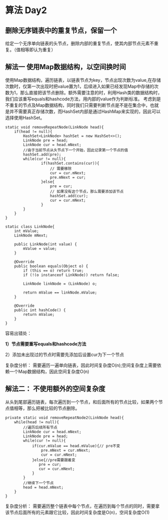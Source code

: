 # 算法 Day2
## 删除无序链表中的重复节点，保留一个
给定一个无序单向链表的头节点，删除内部的重复节点，使其内部节点元素不重复。（值相等即认为重复）

## 解法一  使用Map数据结构，以空间换时间
使用Map数据结构，遍历链表，以链表节点为key，节点出现次数为value,在存储次数时，仅第一次出现时把value置为1，后续进入如果已经发现Map中存储的次数为1，那么直接把该节点删除。额外需要注意的时，利用Hash类的数据结构时，我们应该重写equals和hashcode方法，用内部的value作为判断标准。
考虑到是不重复的节点及Map数据结构，同时我们只需要判断节点是不是在集合中，也就是并不需要真正存储次数，而HashSet内部是通过HashMap来实现的，因此可以选择使用HashSet。

	static void removeRepeatNode(LinkNode head){
        if(head != null){
            HashSet<LinkNode> hashSet = new HashSet<>();
            LinkNode pre = head;
            LinkNode cur = head.mNext;
            //由于当前节点从头节点下一个开始，因此记录第一个节点的值
            hashSet.add(pre);
            while(cur != null){
                    if(hashSet.contains(cur)){
                        // 需要移除
                        cur = cur.mNext;
                        pre.mNext = cur;
                    }else{
                        pre = cur;
                        // 如果没有这个节点，那么需要添加该节点
                        hashSet.add(cur);
                        cur = cur.mNext;
                    }
            }
        }
    }

    static class LinkNode{
        int mValue;
        LinkNode mNext;

        public LinkNode(int value) {
            mValue = value;
        }

        @Override
        public boolean equals(Object o) {
            if (this == o) return true;
            if (!(o instanceof LinkNode)) return false;

            LinkNode linkNode = (LinkNode) o;

            return mValue == linkNode.mValue;
        }

        @Override
        public int hashCode() {
            return mValue;
        }
    }

容易出错处：

**1）节点需要重写equals和hashcode方法**

2）添加未出现过的节点时需要先添加后设置cur为下一个节点

复杂度分析：
需要遍历一遍单向链表，因此时间复杂度O(n);空间复杂度上需要依赖一个Map数据结构，因此空间复杂度O(n)

## 解法二： 不使用额外的空间复杂度
从头到尾部遍历链表，每次遍历到一个节点，和后面所有的节点比较，如果两个节点值相等，那么把被比较的节点删除。

	private static void removeRepeatNode2(LinkNode head){
        while(head != null){
            //遍历后续所有节点
            LinkNode cur = head.mNext;
            LinkNode pre = head;
            while(cur != null){
                if(cur.mValue == head.mValue){// pre不变
                    pre.mNext = cur.mNext;
                    cur = cur.mNext;
                }else{//pre需要跟着变
                   pre = cur;
                   cur = cur.mNext;
                }
            }
            //继续下一个节点
            head = head.mNext;
        }
    }
复杂度分析：
需要遍历整个链表中每个节点，在遍历到每个节点的同时，需要拿该节点后面所有的元素跟它比较，因此时间复杂度是O(n)，空间复杂度O(1)